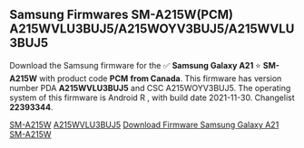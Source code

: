 <h2>Samsung Firmwares SM-A215W(PCM) A215WVLU3BUJ5/A215WOYV3BUJ5/A215WVLU3BUJ5</h2>
Download the Samsung firmware for the ✅ <strong>Samsung Galaxy A21 </strong> ⭐ <strong>SM-A215W</strong> with product code <strong>PCM</strong> <strong> from Canada</strong>. This firmware has version number PDA <strong>A215WVLU3BUJ5</strong> and CSC A215WOYV3BUJ5. The operating system of this firmware is Android R , with build date 2021-11-30. Changelist <strong>22393344</strong>.


[SM-A215W](https://samfirm.shop/samsung/model/SM-A215W)
[A215WVLU3BUJ5](https://samfirm.shop/samsung/pda/A215WVLU3BUJ5)
[Download Firmware Samsung Galaxy A21 SM-A215W](https://samfirm.shop/samsung/firmware/478826)
